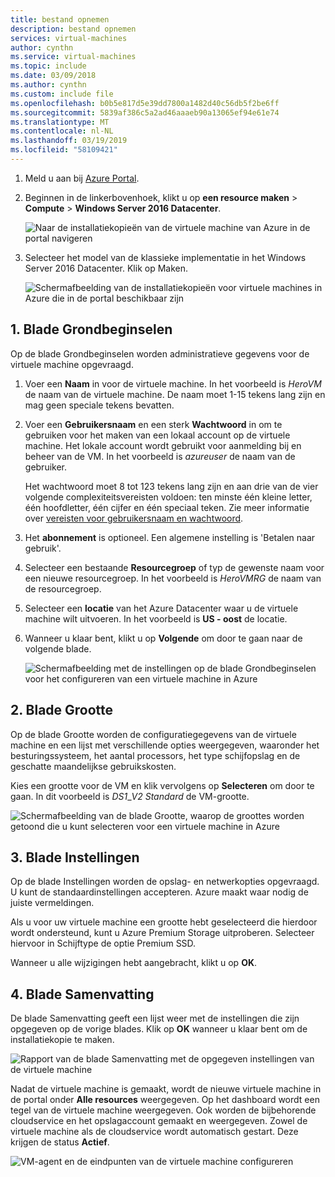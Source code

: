 ```yaml
---
title: bestand opnemen
description: bestand opnemen
services: virtual-machines
author: cynthn
ms.service: virtual-machines
ms.topic: include
ms.date: 03/09/2018
ms.author: cynthn
ms.custom: include file
ms.openlocfilehash: b0b5e817d5e39dd7800a1482d40c56db5f2be6ff
ms.sourcegitcommit: 5839af386c5a2ad46aaaeb90a13065ef94e61e74
ms.translationtype: MT
ms.contentlocale: nl-NL
ms.lasthandoff: 03/19/2019
ms.locfileid: "58109421"
---
```

1. Meld u aan bij [Azure Portal](https://portal.azure.com).

2. Beginnen in de linkerbovenhoek, klikt u op **een resource maken** > **Compute** > **Windows Server 2016 Datacenter**.

    ![Naar de installatiekopieën van de virtuele machine van Azure in de portal navigeren](./media/virtual-machines-common-portal-create-fqdn/marketplace-new.png)

3. Selecteer het model van de klassieke implementatie in het Windows Server 2016 Datacenter. Klik op Maken.

    ![Schermafbeelding van de installatiekopieën voor virtuele machines in Azure die in de portal beschikbaar zijn](./media/virtual-machines-common-portal-create-fqdn/deployment-classic-model.png)

## <a name="1-basics-blade"></a>1. Blade Grondbeginselen

Op de blade Grondbeginselen worden administratieve gegevens voor de virtuele machine opgevraagd.

1. Voer een **Naam** in voor de virtuele machine. In het voorbeeld is _HeroVM_ de naam van de virtuele machine. De naam moet 1-15 tekens lang zijn en mag geen speciale tekens bevatten.

2. Voer een **Gebruikersnaam** en een sterk **Wachtwoord** in om te gebruiken voor het maken van een lokaal account op de virtuele machine. Het lokale account wordt gebruikt voor aanmelding bij en beheer van de VM. In het voorbeeld is _azureuser_ de naam van de gebruiker.

   Het wachtwoord moet 8 tot 123 tekens lang zijn en aan drie van de vier volgende complexiteitsvereisten voldoen: ten minste één kleine letter, één hoofdletter, één cijfer en één speciaal teken. Zie meer informatie over [vereisten voor gebruikersnaam en wachtwoord](../articles/virtual-machines/windows/faq.md).

3. Het **abonnement** is optioneel. Een algemene instelling is 'Betalen naar gebruik'.

4. Selecteer een bestaande **Resourcegroep** of typ de gewenste naam voor een nieuwe resourcegroep. In het voorbeeld is _HeroVMRG_ de naam van de resourcegroep.

5. Selecteer een **locatie** van het Azure Datacenter waar u de virtuele machine wilt uitvoeren. In het voorbeeld is **US - oost** de locatie.

6. Wanneer u klaar bent, klikt u op **Volgende** om door te gaan naar de volgende blade.

    ![Schermafbeelding met de instellingen op de blade Grondbeginselen voor het configureren van een virtuele machine in Azure](./media/virtual-machines-common-portal-create-fqdn/basics-blade-classic.png)

## <a name="2-size-blade"></a>2. Blade Grootte

Op de blade Grootte worden de configuratiegegevens van de virtuele machine en een lijst met verschillende opties weergegeven, waaronder het besturingssysteem, het aantal processors, het type schijfopslag en de geschatte maandelijkse gebruikskosten.  

Kies een grootte voor de VM en klik vervolgens op **Selecteren** om door te gaan. In dit voorbeeld is _DS1_\__V2 Standard_ de VM-grootte.

  ![Schermafbeelding van de blade Grootte, waarop de groottes worden getoond die u kunt selecteren voor een virtuele machine in Azure](./media/virtual-machines-common-portal-create-fqdn/vm-size-classic.png)


## <a name="3-settings-blade"></a>3. Blade Instellingen

Op de blade Instellingen worden de opslag- en netwerkopties opgevraagd. U kunt de standaardinstellingen accepteren. Azure maakt waar nodig de juiste vermeldingen.

Als u voor uw virtuele machine een grootte hebt geselecteerd die hierdoor wordt ondersteund, kunt u Azure Premium Storage uitproberen. Selecteer hiervoor in Schijftype de optie Premium SSD.

Wanneer u alle wijzigingen hebt aangebracht, klikt u op **OK**.

## <a name="4-summary-blade"></a>4. Blade Samenvatting

De blade Samenvatting geeft een lijst weer met de instellingen die zijn opgegeven op de vorige blades. Klik op **OK** wanneer u klaar bent om de installatiekopie te maken.

 ![Rapport van de blade Samenvatting met de opgegeven instellingen van de virtuele machine](./media/virtual-machines-common-portal-create-fqdn/summary-blade-classic.png)

Nadat de virtuele machine is gemaakt, wordt de nieuwe virtuele machine in de portal onder **Alle resources** weergegeven. Op het dashboard wordt een tegel van de virtuele machine weergegeven. Ook worden de bijbehorende cloudservice en het opslagaccount gemaakt en weergegeven. Zowel de virtuele machine als de cloudservice wordt automatisch gestart. Deze krijgen de status **Actief**.

 ![VM-agent en de eindpunten van de virtuele machine configureren](./media/virtual-machines-common-portal-create-fqdn/portal-with-new-vm.png)

